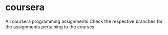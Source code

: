 # coursera
All coursera programming assignments
Check the respective branches for the assignments pertaining to the courses
